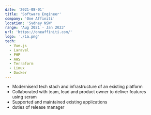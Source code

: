 ```yaml
---
date: '2021-08-01'
title: 'Software Engineer'
company: 'One Affiniti'
location: 'Sydney NSW'
range: 'Aug 2021 - Jan 2023'
url: 'https://oneaffiniti.com/'
logo: './1a.png'
tech:
  - Vue.js
  - Laravel
  - PHP
  - AWS
  - Terraform
  - Linux
  - Docker
---
```


- Moderniserd tech stach and infrastructure of an existing platform
- Collaborated with team, lead and product owner to deliver features using scram
- Supported and maintained existing applications
- duties of release manager
